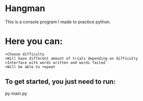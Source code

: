 # Hangman 

This is a console program I made to practice python.

# Here you can:
<!--Blockquote-->
    >Choose difficulty
    >Will have different amount of trials depending on difficulty
    >Interface with words written and words failed
    >Will be able to repeat
 
## To get started, you just need to run:

py main.py
